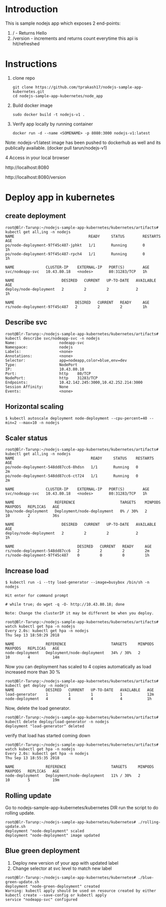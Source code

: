 
# Introduction
This is sample nodejs app which exposes 2 end-points:

1. / - Returns Hello
2. /version - increments and returns count everytime this api is hit/refreshed

# Instructions

1. clone repo
   ```
   git clone https://github.com/tprakash17/nodejs-sample-app-kubernetes.git
   cd nodejs-sample-app-kubernetes/node_app
   ```
2. Build docker image
   ``` 
   sudo docker build -t nodejs-v1 .
   ```

3. Verify app locally by running container 
   ```
   docker run -d --name <SOMENAME> -p 8080:3000 nodejs-v1:latest
   ```
  Note: nodejs-v1:latest image has been pushed to dockerhub as well and its publically available. (docker pull tarun/nodejs-v1)

4 Access in your local browser
  
  http://localhost:8080
  
  http://localhost:8080/version

# Deploy app in kubernetes

## create deployment

```
root@Blr-Tarunp:~/nodejs-sample-app-kubernetes/kubernetes/artifacts# kubectl get all,ing -n nodejs
NAME                                 READY     STATUS        RESTARTS   AGE
po/node-deployment-97f45c487-jphkt   1/1       Running       0          1h
po/node-deployment-97f45c487-rpch4   1/1       Running       0          1h

NAME              CLUSTER-IP    EXTERNAL-IP   PORT(S)        AGE
svc/nodeapp-svc   10.43.80.18   <nodes>       80:31283/TCP   1h

NAME                     DESIRED   CURRENT   UP-TO-DATE   AVAILABLE   AGE
deploy/node-deployment   2         2         2            2           1h

NAME                           DESIRED   CURRENT   READY     AGE
rs/node-deployment-97f45c487   2         2         2         1h
```

## Describe svc 

```
root@Blr-Tarunp:~/nodejs-sample-app-kubernetes/kubernetes/artifacts# kubectl describe svc/nodeapp-svc -n nodejs
Name:                   nodeapp-svc
Namespace:              nodejs
Labels:                 <none>
Annotations:            <none>
Selector:               app=nodeapp,color=blue,env=dev
Type:                   NodePort
IP:                     10.43.80.18
Port:                   http    80/TCP
NodePort:               http    31283/TCP
Endpoints:              10.42.142.245:3000,10.42.252.214:3000
Session Affinity:       None
Events:                 <none>
```

## Horizontal scaling  

```
$ kubectl autoscale deployment node-deployment --cpu-percent=40 --min=2 --max=10 -n nodejs
```

## Scaler status 

```
root@Blr-Tarunp:~/nodejs-sample-app-kubernetes/kubernetes/artifacts# kubectl get all,ing -n nodejs
NAME                                  READY     STATUS    RESTARTS   AGE
po/node-deployment-548dd87cc6-8hdsn   1/1       Running   0          2m
po/node-deployment-548dd87cc6-ct724   1/1       Running   0          2m

NAME              CLUSTER-IP    EXTERNAL-IP   PORT(S)        AGE
svc/nodeapp-svc   10.43.80.18   <nodes>       80:31283/TCP   1h

NAME                  REFERENCE                    TARGETS    MINPODS   MAXPODS   REPLICAS   AGE
hpa/node-deployment   Deployment/node-deployment   0% / 30%   2         10        2          36s

NAME                     DESIRED   CURRENT   UP-TO-DATE   AVAILABLE   AGE
deploy/node-deployment   2         2         2            2           1h

NAME                            DESIRED   CURRENT   READY     AGE
rs/node-deployment-548dd87cc6   2         2         2         2m
rs/node-deployment-97f45c487    0         0         0         1h
```

## Increase load
```
$ kubectl run -i --tty load-generator --image=busybox /bin/sh -n nodejs

Hit enter for command prompt

# while true; do wget -q -O- http://10.43.80.18; done

Note: Change the clusterIP it may be different be when you deploy.

root@Blr-Tarunp:~/nodejs-sample-app-kubernetes/kubernetes/artifacts# watch kubectl get hpa -n nodejs
Every 2.0s: kubectl get hpa -n nodejs                                                                                                           Thu Sep 13 18:50:29 2018

NAME              REFERENCE                    TARGETS     MINPODS   MAXPODS   REPLICAS   AGE
node-deployment   Deployment/node-deployment   34% / 30%   2         10        4          14m
```

Now you can deployment has scaled to 4 copies automatically as load increased more than 30 %

```
root@Blr-Tarunp:~/nodejs-sample-app-kubernetes/kubernetes/artifacts# kubectl get deploy -n nodejs
NAME              DESIRED   CURRENT   UP-TO-DATE   AVAILABLE   AGE
load-generator    1         1         1            1           12m
node-deployment   4         4         4            4           1h
```

Now, delete the load generator.

```
root@Blr-Tarunp:~/nodejs-sample-app-kubernetes/kubernetes/artifacts# kubectl delete deploy/load-generator -n nodejs
deployment "load-generator" deleted
```

verify that load has started coming down

```
root@Blr-Tarunp:~/nodejs-sample-app-kubernetes/kubernetes/artifacts# watch kubectl get hpa -n nodejs
Every 2.0s: kubectl get hpa -n nodejs                                                                                                           Thu Sep 13 18:55:35 2018

NAME              REFERENCE                    TARGETS     MINPODS   MAXPODS   REPLICAS   AGE
node-deployment   Deployment/node-deployment   11% / 30%   2         10        5          19m
```


## Rolling update

Go to nodejs-sample-app-kubernetes/kubernetes DIR run the script to do rolling update.

```
root@Blr-Tarunp:~/nodejs-sample-app-kubernetes/kubernetes# ./rolling-update.sh
deployment "node-deployment" scaled
deployment "node-deployment" image updated
```


## Blue green deployment 

1. Deploy new version of your app with updated label
2. Change selector at svc level to match new label

```
root@Blr-Tarunp:~/nodejs-sample-app-kubernetes/kubernetes# ./blue-green-update.sh
deployment "node-green-deployment" created
Warning: kubectl apply should be used on resource created by either kubectl create --save-config or kubectl apply
service "nodeapp-svc" configured
```
